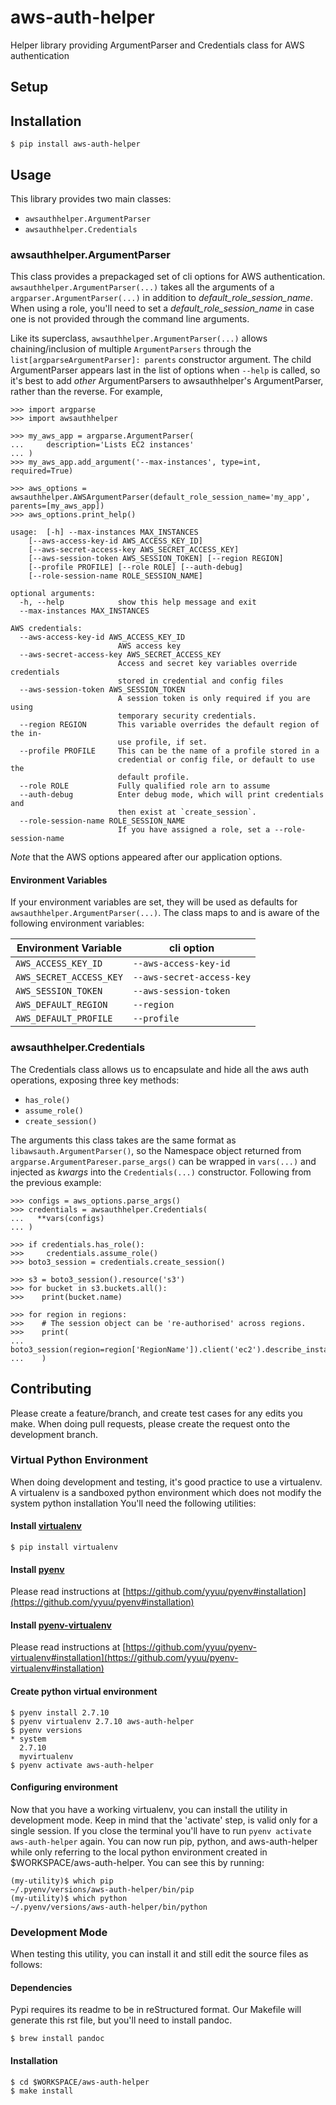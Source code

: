 # aws-auth-helper
Helper library providing ArgumentParser and Credentials class for AWS authentication

## Setup

## Installation

    $ pip install aws-auth-helper

## Usage

This library provides two main classes:

 - `awsauthhelper.ArgumentParser`
 - `awsauthhelper.Credentials`

### awsauthhelper.ArgumentParser
This class provides a prepackaged set of cli options for AWS authentication.
`awsauthhelper.ArgumentParser(...)` takes all the arguments of a `argparser.ArgumentParser(...)` in addition to _default_role_session_name_.
When using a role, you'll need to set a _default_role_session_name_ in case one is not provided through the command line arguments.


Like its superclass, `awsauthhelper.ArgumentParser(...)` allows chaining/inclusion of multiple `ArgumentParsers` 
through the `list[argparseArgumentParser]: parents` constructor argument.  The child ArgumentParser appears last in the list of 
options when `--help` is called, so it's best to add *other*  ArgumentParsers to awsauthhelper's ArgumentParser, rather
than the reverse. For example,

    >>> import argparse
    >>> import awsauthhelper

    >>> my_aws_app = argparse.ArgumentParser(
    ...     description='Lists EC2 instances'
    ... )
    >>> my_aws_app.add_argument('--max-instances', type=int, required=True)
    
    >>> aws_options = awsauthhelper.AWSArgumentParser(default_role_session_name='my_app', parents=[my_aws_app])
    >>> aws_options.print_help()

    usage:  [-h] --max-instances MAX_INSTANCES
        [--aws-access-key-id AWS_ACCESS_KEY_ID]
        [--aws-secret-access-key AWS_SECRET_ACCESS_KEY]
        [--aws-session-token AWS_SESSION_TOKEN] [--region REGION]
        [--profile PROFILE] [--role ROLE] [--auth-debug]
        [--role-session-name ROLE_SESSION_NAME]
    
    optional arguments:
      -h, --help            show this help message and exit
      --max-instances MAX_INSTANCES
    
    AWS credentials:
      --aws-access-key-id AWS_ACCESS_KEY_ID
                            AWS access key
      --aws-secret-access-key AWS_SECRET_ACCESS_KEY
                            Access and secret key variables override credentials
                            stored in credential and config files
      --aws-session-token AWS_SESSION_TOKEN
                            A session token is only required if you are using
                            temporary security credentials.
      --region REGION       This variable overrides the default region of the in-
                            use profile, if set.
      --profile PROFILE     This can be the name of a profile stored in a
                            credential or config file, or default to use the
                            default profile.
      --role ROLE           Fully qualified role arn to assume
      --auth-debug          Enter debug mode, which will print credentials and
                            then exist at `create_session`.
      --role-session-name ROLE_SESSION_NAME
                            If you have assigned a role, set a --role-session-name  

*Note* that the AWS options appeared after our application options.

#### Environment Variables
If your environment variables are set, they will be used as defaults for `awsauthhelper.ArgumentParser(...)`. The class
maps to and is aware of the following environment variables:

| Environment Variable  | cli option                |
|-----------------------|---------------------------|
|`AWS_ACCESS_KEY_ID`    | `--aws-access-key-id`     |
|`AWS_SECRET_ACCESS_KEY`| `--aws-secret-access-key` |
|`AWS_SESSION_TOKEN`    | `--aws-session-token`     |
|`AWS_DEFAULT_REGION`   | `--region`                |
|`AWS_DEFAULT_PROFILE`  | `--profile`               |

### awsauthhelper.Credentials
The Credentials class allows us to encapsulate and hide all the aws auth operations, exposing three key methods:

 - `has_role()`
 - `assume_role()`
 - `create_session()`

The arguments this class takes are the same format as `libawsauth.ArgumentParser()`, so the Namespace object returned
from `argparse.ArgumentPareser.parse_args()` can be wrapped in `vars(...)` and injected as _kwargs_ into the `Credentials(...)`
constructor. Following from the previous example:

    >>> configs = aws_options.parse_args()
    >>> credentials = awsauthhelper.Credentials(
    ...   **vars(configs)
    ... )
    
    >>> if credentials.has_role():
    >>>     credentials.assume_role()
    >>> boto3_session = credentials.create_session()
    
    >>> s3 = boto3_session().resource('s3')
    >>> for bucket in s3.buckets.all():
    >>>    print(bucket.name)
    
    >>> for region in regions:
    >>>    # The session object can be 're-authorised' across regions.
    >>>    print(
    ...       boto3_session(region=region['RegionName']).client('ec2').describe_instances()
    ...    )


## Contributing
Please create a feature/branch, and create test cases for any edits you make. When doing pull requests, please create the request onto the development branch.

### Virtual Python Environment
When doing development and testing, it's good practice to use a virtualenv. A virtualenv is a sandboxed python environment which does not modify the system python installation
You'll need the following utilities:

#### Install [virtualenv](http://docs.python-guide.org/en/latest/dev/virtualenvs/)

    $ pip install virtualenv

#### Install [pyenv](https://github.com/yyuu/pyenv)
Please read instructions at [https://github.com/yyuu/pyenv#installation](https://github.com/yyuu/pyenv#installation)

#### Install [pyenv-virtualenv](https://github.com/yyuu/pyenv-virtualenv)
Please read instructions at [https://github.com/yyuu/pyenv-virtualenv#installation](https://github.com/yyuu/pyenv-virtualenv#installation)

#### Create python virtual environment

	$ pyenv install 2.7.10
    $ pyenv virtualenv 2.7.10 aws-auth-helper
    $ pyenv versions
    * system
      2.7.10
      myvirtualenv
    $ pyenv activate aws-auth-helper


#### Configuring environment

Now that you have a working virtualenv, you can install the utility in development mode. Keep in mind that the 'activate' step, is valid only for a single session. If you close the terminal you'll have to run `pyenv activate aws-auth-helper` again. You can now run pip, python, and aws-auth-helper while only referring to the local python environment created in $WORKSPACE/aws-auth-helper. You can see this by running:

    (my-utility)$ which pip
    ~/.pyenv/versions/aws-auth-helper/bin/pip
    (my-utility)$ which python
    ~/.pyenv/versions/aws-auth-helper/bin/python

### Development Mode
When testing this utility, you can install it and still edit the source files as follows:

#### Dependencies
Pypi requires its readme to be in reStructured format. Our Makefile will generate this rst file, but you'll need to install pandoc.

    $ brew install pandoc

#### Installation

    $ cd $WORKSPACE/aws-auth-helper
    $ make install
